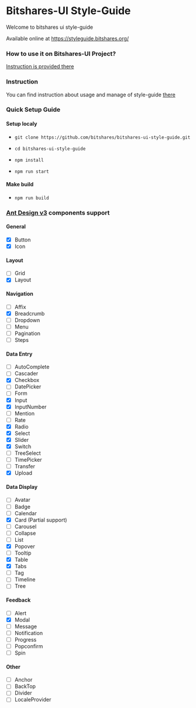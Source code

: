 # Bitshares-UI Style-Guide

Welcome to bitshares ui style-guide

Available online at https://styleguide.bitshares.org/

### How to use it on Bitshares-UI Project?

[Instruction is provided there](https://github.com/bitshares/bitshares-ui-style-guide/blob/master/INSTRUCTIONS.md#usage-of-style-guide-in-bitshares-ui-project)

### Instruction

You can find instruction about usage and manage of style-guide [there](https://github.com/bitshares/bitshares-ui-style-guide/blob/master/INSTRUCTIONS.md)

### Quick Setup Guide

#### Setup localy
- `git clone https://github.com/bitshares/bitshares-ui-style-guide.git`

- `cd bitshares-ui-style-guide`

- `npm install`

- `npm run start`

#### Make build

- `npm run build`

### [Ant Design v3](https://ant.design/docs/react/introduce) components support

#### General

- [x] Button
- [x] Icon

#### Layout

- [ ] Grid
- [x] Layout

#### Navigation

- [ ] Affix
- [x] Breadcrumb
- [ ] Dropdown
- [ ] Menu
- [ ] Pagination
- [ ] Steps

#### Data Entry

- [ ] AutoComplete
- [ ] Cascader
- [x] Checkbox
- [ ] DatePicker
- [ ] Form
- [x] Input
- [x] InputNumber
- [ ] Mention
- [ ] Rate
- [x] Radio
- [x] Select
- [x] Slider
- [x] Switch
- [ ] TreeSelect
- [ ] TimePicker
- [ ] Transfer
- [x] Upload

#### Data Display

- [ ] Avatar
- [ ] Badge
- [ ] Calendar
- [x] Card (Partial support)
- [ ] Carousel
- [ ] Collapse
- [ ] List
- [x] Popover
- [ ] Tooltip
- [x] Table
- [x] Tabs
- [ ] Tag
- [ ] Timeline
- [ ] Tree

#### Feedback

- [ ] Alert
- [x] Modal
- [ ] Message
- [ ] Notification
- [ ] Progress
- [ ] Popconfirm
- [ ] Spin

#### Other

- [ ] Anchor
- [ ] BackTop
- [ ] Divider
- [ ] LocaleProvider
